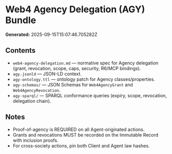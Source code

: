 # Web4 Agency Delegation (AGY) Bundle
**Generated:** 2025-09-15T15:07:46.705282Z

## Contents
- `web4-agency-delegation.md` — normative spec for Agency delegation (grant, revocation, scope, caps, security, R6/MCP bindings).
- `agy.jsonld` — JSON-LD context.
- `agy-ontology.ttl` — ontology patch for Agency classes/properties.
- `agy-schemas/` — JSON Schemas for `Web4AgencyGrant` and `Web4AgencyRevocation`.
- `agy-sparql/` — SPARQL conformance queries (expiry, scope, revocation, delegation chain).

## Notes
- Proof-of-agency is REQUIRED on all Agent-originated actions.
- Grants and revocations MUST be recorded on the Immutable Record with inclusion proofs.
- For cross-society actions, pin both Client and Agent law hashes.
